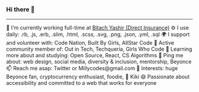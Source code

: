 ### Hi there 👋
<hr>
<div>
🏢 I'm currently working full-time at <a href="https://www.555.co.il">Bitach Yashir (Direct Insurance)</a>
⚙️ I use daily: .rb, .js, .erb, .slim, .html, .scss, .svg, .png, .json, .yml, .sql
🌍 I support and volunteer with: Code Nation, Built By Girls, AllStar Code
💅 Active community member of: Out in Tech, Techqueria, Girls Who Code
🌱 Learning more about and studying: Open Source, React, CS Algorithms
💬 Ping me about: web design, social media, diversity & inclusion, mentorship, Beyonce
📫 Reach me asap: Twitter or Millycodes@gmail.com
💜 Interests: huge Beyonce fan, cryptocurrency enthusiast, foodie, 🐶 Kiki
😄 Passionate about accessibility and committed to a web that works for everyone
</div>

<!--
**netanelvaknin/netanelvaknin** is a ✨ _special_ ✨ repository because its `README.md` (this file) appears on your GitHub profile.

Here are some ideas to get you started:

- 🔭 I’m currently working on ...
- 🌱 I’m currently learning ...
- 👯 I’m looking to collaborate on ...
- 🤔 I’m looking for help with ...
- 💬 Ask me about ...
- 📫 How to reach me: ...
- 😄 Pronouns: ...
- ⚡ Fun fact: ...
-->
